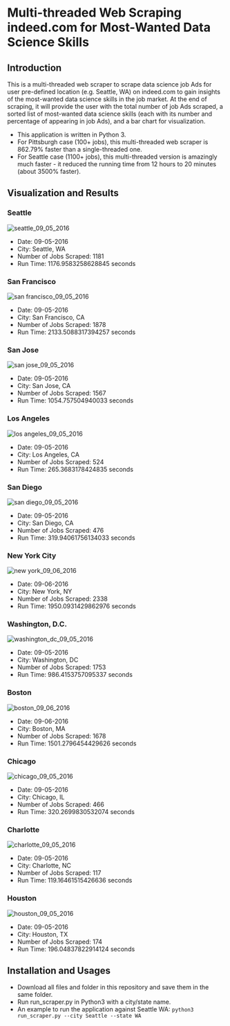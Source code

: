 # Multi-threaded Web Scraping indeed.com for Most-Wanted Data Science Skills
## Introduction
This is a multi-threaded web scraper to scrape data science job Ads for user pre-defined location (e.g. Seattle, WA) on indeed.com to gain insights of the most-wanted data science skills in the job market. At the end of scraping, it will provide the user with the total number of job Ads scraped, a sorted list of most-wanted data science skills (each with its number and percentage of appearing in job Ads), and a bar chart for visualization.
* This application is written in Python 3.
* For Pittsburgh case (100+ jobs), this multi-threaded web scraper is 862.79% faster than a single-threaded one. 
* For Seattle case (1100+ jobs), this multi-threaded version is amazingly much faster - it reduced the running time from 12 hours to 20 minutes (about 3500% faster).

## Visualization and Results
### Seattle
![seattle_09_05_2016](https://cloud.githubusercontent.com/assets/19921232/18264212/d724addc-73c3-11e6-8d2e-fcd7178309a8.png)
* Date: 09-05-2016
* City: Seattle, WA
* Number of Jobs Scraped: 1181
* Run Time: 1176.9583258628845 seconds

### San Francisco
![san francisco_09_05_2016](https://cloud.githubusercontent.com/assets/19921232/18263977/45c1fb02-73c2-11e6-9357-2ae77748b8fc.png) 
* Date: 09-05-2016    
* City: San Francisco, CA
* Number of Jobs Scraped: 1878
* Run Time: 2133.5088317394257 seconds

### San Jose
![san jose_09_05_2016](https://cloud.githubusercontent.com/assets/19921232/18263203/040e7afa-73bd-11e6-84c6-d78aff00adda.png)
* Date: 09-05-2016
* City: San Jose, CA
* Number of Jobs Scraped: 1567
* Run Time: 1054.757504940033 seconds

### Los Angeles
![los angeles_09_05_2016](https://cloud.githubusercontent.com/assets/19921232/18263198/f44d1a4a-73bc-11e6-87d1-133c43a0c6aa.png)
* Date: 09-05-2016
* City: Los Angeles, CA
* Number of Jobs Scraped: 524
* Run Time: 265.3683178424835 seconds

### San Diego
![san diego_09_05_2016](https://cloud.githubusercontent.com/assets/19921232/18263200/fd22329a-73bc-11e6-8e4d-c4241523d8f1.png)
* Date: 09-05-2016
* City: San Diego, CA
* Number of Jobs Scraped: 476
* Run Time: 319.94061756134033 seconds

### New York City
![new york_09_06_2016](https://cloud.githubusercontent.com/assets/19921232/18264990/3c5f3984-73c8-11e6-80f5-9be0ac2501b7.png)
* Date: 09-06-2016
* City: New York, NY
* Number of Jobs Scraped: 2338
* Run Time: 1950.0931429862976 seconds

### Washington, D.C.
![washington_dc_09_05_2016](https://cloud.githubusercontent.com/assets/19921232/18263205/094a2d84-73bd-11e6-903f-255c03dbb9ee.png)
* Date: 09-05-2016
* City: Washington, DC
* Number of Jobs Scraped: 1753
* Run Time: 986.4153757095337 seconds

### Boston
![boston_09_06_2016](https://cloud.githubusercontent.com/assets/19921232/18287970/3e987308-742e-11e6-8023-25f792e2513d.png)
* Date: 09-06-2016
* City: Boston, MA
* Number of Jobs Scraped: 1678
* Run Time: 1501.2796454429626 seconds

### Chicago
![chicago_09_05_2016](https://cloud.githubusercontent.com/assets/19921232/18263183/dac6bf68-73bc-11e6-9756-5dbfc1cdf47b.png)
* Date: 09-05-2016
* City: Chicago, IL
* Number of Jobs Scraped: 466
* Run Time: 320.2699830532074 seconds

### Charlotte
![charlotte_09_05_2016](https://cloud.githubusercontent.com/assets/19921232/18263178/d3d6b596-73bc-11e6-8ed4-06ef7f6d882c.png)
* Date: 09-05-2016
* City: Charlotte, NC
* Number of Jobs Scraped: 117
* Run Time: 119.16461515426636 seconds

### Houston
![houston_09_05_2016](https://cloud.githubusercontent.com/assets/19921232/18263185/e231f33a-73bc-11e6-8b8e-b2d08582f420.png)
* Date: 09-05-2016
* City: Houston, TX
* Number of Jobs Scraped: 174
* Run Time: 196.04837822914124 seconds

## Installation and Usages
* Download all files and folder in this repository and save them in the same folder.
* Run run_scraper.py in Python3 with a city/state name.
* An example to run the application against Seattle WA: `python3 run_scraper.py --city Seattle --state WA`

